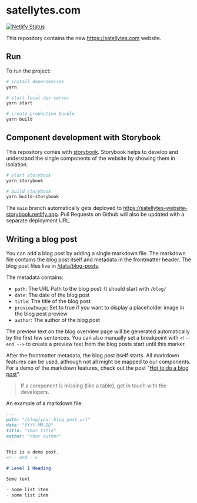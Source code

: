 # satellytes.com

[![Netlify Status](https://api.netlify.com/api/v1/badges/c8d8c7d1-444a-4b8c-b31a-9d5531e48c9b/deploy-status)](https://app.netlify.com/sites/satellytes-website/deploys)

This repository contains the new https://satellytes.com website.

## Run

To run the project:

```sh
# install dependencies
yarn

# start local dev server
yarn start

# create production bundle
yarn build
```

## Component development with Storybook

This repository comes with [storybook](https://storybook.js.org/). Storybook helps to develop and understand the single components of the website by showing them in isolation.

```sh
# start storybook
yarn storybook

# build storybook
yarn build-storybook
```

The `main` branch automatically gets deployed to https://satellytes-website-storybook.netlify.app. Pull Requests on 
Github will also be updated with a separate deployment URL.

## Writing a blog post

You can add a blog post by adding a single markdown file. The markdown file contains the blog post itself and 
metadata in the frontmatter header. The blog post files live in [/data/blog-posts](/data/blog-posts).

The metadata contains:
- `path`: The URL Path to the blog post. It should start with `/blog/`
- `date`: The date of the blog post
- `title`: The title of the blog post
- `previewImage`: Set to true if you want to display a placeholder image in the blog post preview
-  `author`: The author of the blog post

The preview text on the blog overview page will be generated automatically by the first few sentences. You can also
manually set a breakpoint with `<!-- end -->` to create a preview text from the blog posts start until this marker.

After the frontmatter metadata, the blog post itself starts. All markdown features can be used, although not all might
be mapped to our components. For a demo of the markdown features, check out the post "[Hot to do a blog post](https://satellytes-website-new.netlify.app/blog/how-to-do-a-blog-post)".

> If a component is missing (like a table), get in touch with the developers.

An example of a markdown file:

```markdown
---
path: "/blog/your_blog_post_url"
date: "YYYY-MM-DD"
title: "Your title"
author: "Your author"
---

This is a demo post.
<!-- end -->

# Level 1 Heading

Some text

- some list item
- some list item
```
